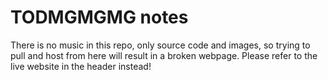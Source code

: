 # TODMGMGMG notes
There is no music in this repo, only source code and images, so trying to pull and host from here will result in a broken webpage. Please refer to the live website in the header instead!
